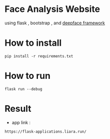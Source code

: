 # Face Analysis Website

using flask , bootstrap , and [deepface framework](https://github.com/serengil/deepface)


# How to install 

```
pip install -r requirements.txt
```

# How to run 
```
flask run --debug 
```

# Result 


+ app link :
```
https://flask-applications.liara.run/
```
